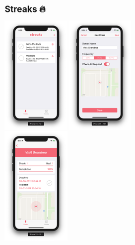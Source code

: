 # Streaks 🔥
<a href="Streaks"><img src="https://raw.githubusercontent.com/chrisaguilera/Streaks-Swift/master/Streaks/Supporting%20Files/Screenshots/Streaks.png" align="" height="40%" width="40%" ></a>
<a href="New Streak"><img src="https://raw.githubusercontent.com/chrisaguilera/Streaks-Swift/master/Streaks/Supporting%20Files/Screenshots/New%20Streak.png" align="" height="40%" width="40%" ></a>
<a href="Streak View"><img src="https://raw.githubusercontent.com/chrisaguilera/Streaks-Swift/master/Streaks/Supporting%20Files/Screenshots/Streak%20View.png" align="" height="40%" width="40%" ></a>

